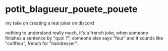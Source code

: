 # potit_blagueur_pouete_pouete
my take on creating a real joker on discord

nothing to understand really much, it's a french joke, when someone finishes a sentence by "quoi ?", someone else says "feur" and it sounds like "coiffeur", french for "hairdresser".  
